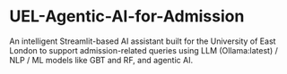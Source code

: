 # UEL-Agentic-AI-for-Admission
An intelligent Streamlit-based AI assistant built for the University of East London to support admission-related queries using LLM (Ollama:latest) / NLP / ML models like GBT and RF, and agentic AI.
